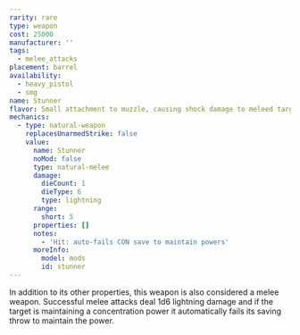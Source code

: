 ```yaml
---
rarity: rare
type: weapon
cost: 25000
manufacturer: ''
tags:
  - melee_attacks
placement: barrel
availability:
  - heavy_pistol
  - smg
name: Stunner
flavor: Small attachment to muzzle, causing shock damage to meleed targets.
mechanics:
  - type: natural-weapon
    replacesUnarmedStrike: false
    value:
      name: Stunner
      noMod: false
      type: natural-melee
      damage:
        dieCount: 1
        dieType: 6
        type: lightning
      range:
        short: 5
      properties: []
      notes:
        - 'Hit: auto-fails CON save to maintain powers'
      moreInfo:
        model: mods
        id: stunner
---
```

In addition to its other properties, this weapon is also considered a melee weapon. Successful melee attacks deal 1d6 lightning damage and if the target is maintaining a concentration power it automatically fails its saving throw to maintain the power.
